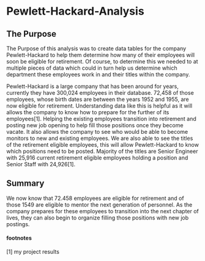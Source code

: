 # Pewlett-Hackard-Analysis

## The Purpose
The Purpose of this analysis was to create data tables for the company Pewlett-Hackard to help them determine how many of their employees will soon be eligible for retirement. Of course, to determine this we needed to at multiple pieces of data which could in turn help us determine which department these employees work in and their titles within the company.

Pewlett-Hackard is a large company that has been around for years, currently they have 300,024 employees in their database. 72,458 of those employees, whose birth dates are between the years 1952 and 1955, are now eligible for retirement. Understanding data like this is helpful as it will allows the company to know how to prepare for the further of its employees[1]. Helping the existing employees transition into retirement and posting new job opening to help fill those positions once they become vacate. It also allows the company to see who would be able to become monitors to new and existing employees. 
We are also able to see the titles of the retirement eligible employees, this will allow Pewlett-Hackard to know which positions need to be posted. Majority of the titles are Senior Engineer with 25,916 current retirement eligible employees holding a position and Senior Staff with 24,926[1]. 

## Summary
We now know that 72.458 employees are eligible for retirement and of those 1549 are eligible to mentor the next generation of personnel. As the company prepares for these employees to transition into the next chapter of lives, they can also begin to organize filling those positions with new job postings.  


#### footnotes
[1] my project results 
